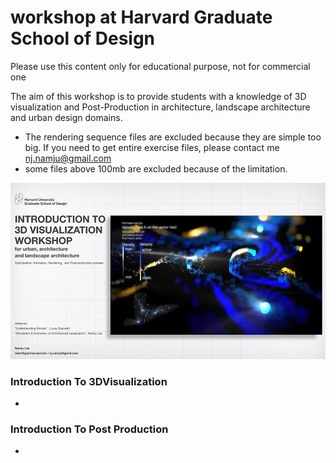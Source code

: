 # workshop at Harvard Graduate School of Design

Please use this content only for educational purpose, not for commercial one

The aim of this workshop is to provide students with a knowledge of 3D visualization and Post-Production in architecture, landscape architecture and urban design domains. 

* The rendering sequence files are excluded because they are simple too big. If you need to get entire exercise files, please contact me nj.namju@gmail.com
* some files above 100mb are excluded because of the limitation. 


[![YouTube ](/image/video.png)](https://www.youtube.com/watch?v=3VeLfmt2N-0) 


### Introduction To 3DVisualization

* 
  
  
  
### Introduction To Post Production

* 


